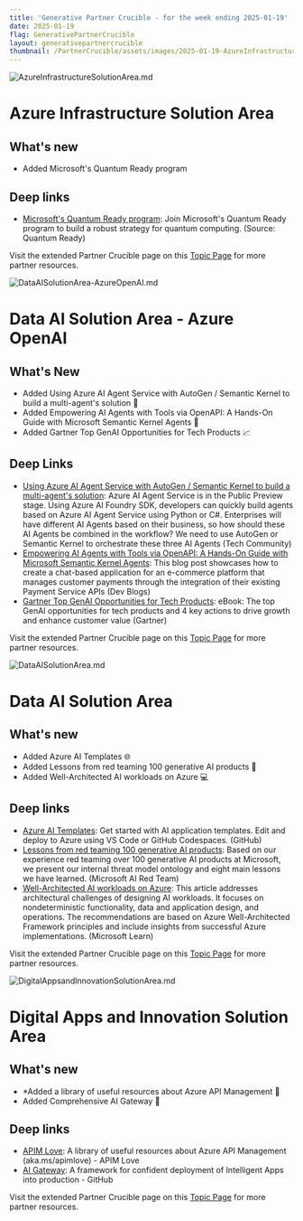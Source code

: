 ```yaml
---
title: 'Generative Partner Crucible - for the week ending 2025-01-19'
date: 2025-01-19
flag: GenerativePartnerCrucible
layout: generativepartnercrucible
thumbnail: /PartnerCrucible/assets/images/2025-01-19-AzureInfrastructureSolutionArea.md-image.png 
---
```

![ AzureInfrastructureSolutionArea.md ]( /PartnerCrucible/assets/images/2025-01-19-AzureInfrastructureSolutionArea.md-image.png )

# Azure Infrastructure Solution Area

## What's new

- Added Microsoft's Quantum Ready program


## Deep links

- [Microsoft's Quantum Ready program](https://smt.microsoft.com/en-US/Quantum-Ready/): Join Microsoft's Quantum Ready program to build a robust strategy for quantum computing. (Source: Quantum Ready)

Visit the extended Partner Crucible page on this [Topic Page](https://lagimik.github.io/PartnerCrucible/AzureInfrastructureSolutionArea) for more partner resources.

![ DataAISolutionArea-AzureOpenAI.md ]( /PartnerCrucible/assets/images/2025-01-19-DataAISolutionArea-AzureOpenAI.md-image.png )

# Data AI Solution Area - Azure OpenAI

## What's New

- Added Using Azure AI Agent Service with AutoGen / Semantic Kernel to build a multi-agent's solution 🤖
- Added Empowering AI Agents with Tools via OpenAPI: A Hands-On Guide with Microsoft Semantic Kernel Agents 🔌
- Added Gartner Top GenAI Opportunities for Tech Products 📈


## Deep Links

- [Using Azure AI Agent Service with AutoGen / Semantic Kernel to build a multi-agent's solution](https://techcommunity.microsoft.com/blog/educatordeveloperblog/using-azure-ai-agent-service-with-autogen--semantic-kernel-to-build-a-multi-agen/4363121): Azure AI Agent Service is in the Public Preview stage. Using Azure AI Foundry SDK, developers can quickly build agents based on Azure AI Agent Service using Python or C#. Enterprises will have different AI Agents based on their business, so how should these AI Agents be combined in the workflow? We need to use AutoGen or Semantic Kernel to orchestrate these three AI Agents (Tech Community)
- [Empowering AI Agents with Tools via OpenAPI: A Hands-On Guide with Microsoft Semantic Kernel Agents](https://devblogs.microsoft.com/semantic-kernel/empowering-ai-agents-with-tools-via-openapi-a-hands-on-guide-with-microsoft-semantic-kernel-agents/): This blog post showcases how to create a chat-based application for an e-commerce platform that manages customer payments through the integration of their existing Payment Service APIs (Dev Blogs)
- [Gartner Top GenAI Opportunities for Tech Products](https://www.gartner.com/en/industries/high-tech/trends/top-genai-opportunities-for-tech-products?utm_term=1733326500&utm_campaign=SM_GB_YOY_GTR_SOC_SF1_SM-RM-GTS-HT&utm_source=linkedin&utm_medium=social&utm_content=Gartner): eBook: The top GenAI opportunities for tech products and 4 key actions to drive growth and enhance customer value (Gartner)


Visit the extended Partner Crucible page on this [Topic Page](https://lagimik.github.io/PartnerCrucible/DataAISolutionArea-AzureOpenAI) for more partner resources.

![ DataAISolutionArea.md ]( /PartnerCrucible/assets/images/2025-01-19-DataAISolutionArea.md-image.png )

#  Data AI Solution Area

## What's new

- Added Azure AI Templates 🌐
- Added Lessons from red teaming 100 generative AI products 🧠
- Added Well-Architected AI workloads on Azure 💻

## Deep links

- [Azure AI Templates](https://azure.github.io/ai-app-templates/): Get started with AI application templates. Edit and deploy to Azure using VS Code or GitHub Codespaces. (GitHub)
- [Lessons from red teaming 100 generative AI products](https://www.linkedin.com/posts/heenapurohit_lessons-from-red-teaming-100-products-ugcPost-7285138123909443584-Q7GU/?utm_source=share&utm_medium=member_desktop): Based on our experience red teaming over 100 generative AI products at Microsoft, we present our internal threat model ontology and eight main lessons we have learned. (Microsoft AI Red Team)
- [Well-Architected AI workloads on Azure](https://learn.microsoft.com/en-us/azure/well-architected/ai/get-started): This article addresses architectural challenges of designing AI workloads. It focuses on nondeterministic functionality, data and application design, and operations. The recommendations are based on Azure Well-Architected Framework principles and include insights from successful Azure implementations. (Microsoft Learn)


Visit the extended Partner Crucible page on this [Topic Page](https://lagimik.github.io/PartnerCrucible/DataAISolutionArea) for more partner resources.

![ DigitalAppsandInnovationSolutionArea.md ]( /PartnerCrucible/assets/images/2025-01-19-DigitalAppsandInnovationSolutionArea.md-image.png )

# Digital Apps and Innovation Solution Area

## What's new

- *Added a library of useful resources about Azure API Management  🚀
- Added Comprehensive AI Gateway 🧠

## Deep links

- [APIM Love](https://azure.github.io/api-management-resources/): A library of useful resources about Azure API Management (aka.ms/apimlove) - APIM Love
- [AI Gateway](https://github.com/Azure-Samples/AI-Gateway): A framework for confident deployment of Intelligent Apps into production - GitHub

Visit the extended Partner Crucible page on this [Topic Page](https://lagimik.github.io/PartnerCrucible/DigitalAppsandInnovationSolutionArea) for more partner resources.



